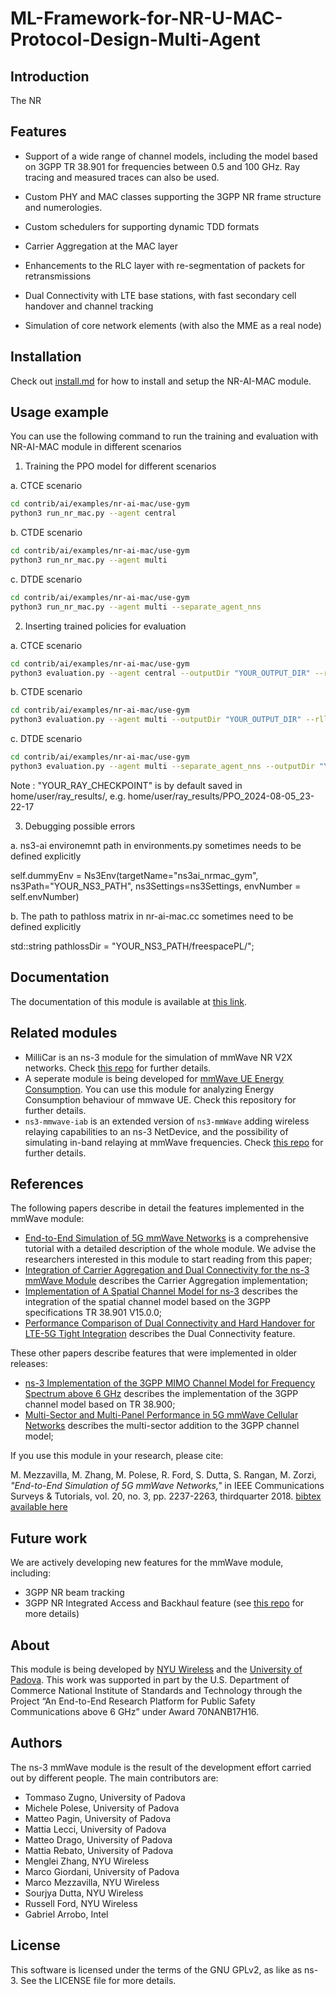 # ML-Framework-for-NR-U-MAC-Protocol-Design-Multi-Agent #

## Introduction

The NR
## Features

* Support of a wide range of channel models, including the model based on 3GPP TR 38.901 for frequencies between 0.5 and 100 GHz. Ray tracing and measured traces can also be used.

* Custom PHY and MAC classes supporting the 3GPP NR frame structure and numerologies.

* Custom schedulers for supporting dynamic TDD formats

* Carrier Aggregation at the MAC layer

* Enhancements to the RLC layer with re-segmentation of packets for retransmissions

* Dual Connectivity with LTE base stations, with fast secondary cell handover and channel tracking

* Simulation of core network elements (with also the MME as a real node)

## Installation

Check out [install.md](./docs/install.md) for how to install and setup the NR-AI-MAC module.

## Usage example

You can use the following command to run the training and evaluation with NR-AI-MAC module in different scenarios

1. Training the PPO model for different scenarios

a. CTCE scenario

```bash
cd contrib/ai/examples/nr-ai-mac/use-gym
python3 run_nr_mac.py --agent central
```

b. CTDE scenario

```bash
cd contrib/ai/examples/nr-ai-mac/use-gym
python3 run_nr_mac.py --agent multi
```

c. DTDE scenario

```bash
cd contrib/ai/examples/nr-ai-mac/use-gym
python3 run_nr_mac.py --agent multi --separate_agent_nns
```

2. Inserting trained policies for evaluation 

a. CTCE scenario

```bash
cd contrib/ai/examples/nr-ai-mac/use-gym
python3 evaluation.py --agent central --outputDir "YOUR_OUTPUT_DIR" --rllibDir "YOUR_RAY_CHECKPOINT"
```

b. CTDE scenario

```bash
cd contrib/ai/examples/nr-ai-mac/use-gym
python3 evaluation.py --agent multi --outputDir "YOUR_OUTPUT_DIR" --rllibDir "YOUR_RAY_CHECKPOINT"
```

c. DTDE scenario

```bash
cd contrib/ai/examples/nr-ai-mac/use-gym
python3 evaluation.py --agent multi --separate_agent_nns --outputDir "YOUR_OUTPUT_DIR" --rllibDir "YOUR_RAY_CHECKPOINT"
```

Note : "YOUR_RAY_CHECKPOINT" is by default saved in home/user/ray_results/, e.g. home/user/ray_results/PPO_2024-08-05_23-22-17

3. Debugging possible errors 

a. ns3-ai environemnt path in environments.py sometimes needs to be defined explicitly

self.dummyEnv = Ns3Env(targetName="ns3ai_nrmac_gym",
            ns3Path="YOUR_NS3_PATH", ns3Settings=ns3Settings, envNumber = self.envNumber)
            
b. The path to pathloss matrix in nr-ai-mac.cc sometimes need to be defined explicitly

std::string pathlossDir = "YOUR_NS3_PATH/freespacePL/";

## Documentation
The documentation of this module is available at [this link](./src/mmwave/doc/mmwave-doc.md).

## Related modules
- MilliCar is an ns-3 module for the simulation of mmWave NR V2X networks. Check [this repo](https://github.com/signetlabdei/millicar) for further details.
- A seperate module is being developed for [mmWave UE Energy Consumption](https://github.com/arghasen10/mmwave-energy "mmwave-energy"). You can use this module for analyzing 
Energy Consumption behaviour of mmwave UE. Check this repository for further details.
- `ns3-mmwave-iab` is an extended version of `ns3-mmWave` adding wireless relaying capabilities to an ns-3 NetDevice, and the possibility of simulating in-band relaying at mmWave frequencies. Check [this repo](https://github.com/signetlabdei/ns3-mmwave-iab) for further details.

## References 
The following papers describe in detail the features implemented in the mmWave
module:
- [End-to-End Simulation of 5G mmWave Networks](https://ieeexplore.ieee.org/document/8344116/ "comst paper") is a comprehensive tutorial with a detailed description of the whole module. We advise the researchers interested in this module to start reading from this paper;
- [Integration of Carrier Aggregation and Dual Connectivity for the ns-3 mmWave Module](https://arxiv.org/abs/1802.06706 "wns3 2018") describes the Carrier Aggregation implementation;
- [Implementation of A Spatial Channel Model for ns-3](https://arxiv.org/abs/2002.09341 "wns3 2020") describes the integration of the spatial channel model based on the 3GPP specifications TR 38.901 V15.0.0;
- [Performance Comparison of Dual Connectivity and Hard Handover for LTE-5G Tight Integration](https://arxiv.org/abs/1607.05425 "simutools paper") describes the Dual Connectivity feature.

These other papers describe features that were implemented in older releases: 
- [ns-3 Implementation of the 3GPP MIMO Channel Model for Frequency Spectrum above 6 GHz](https://dl.acm.org/citation.cfm?id=3067678 "wns3 2017") describes the implementation of the 3GPP channel model based on TR 38.900;
- [Multi-Sector and Multi-Panel Performance in 5G mmWave Cellular Networks](https://arxiv.org/abs/1808.04905 "globecom2018") describes the multi-sector addition to the 3GPP channel model;

If you use this module in your research, please cite:

M. Mezzavilla, M. Zhang, M. Polese, R. Ford, S. Dutta, S. Rangan, M. Zorzi, _"End-to-End Simulation of 5G mmWave Networks,"_ in IEEE Communications Surveys & Tutorials, vol. 20, no. 3, pp. 2237-2263, thirdquarter 2018. [bibtex available here](https://ieeexplore.ieee.org/document/8344116/)

## Future work
We are actively developing new features for the mmWave module, including:
- 3GPP NR beam tracking
- 3GPP NR Integrated Access and Backhaul feature (see [this repo](https://github.com/signetlabdei/ns3-mmwave-iab) for more details)

## About
This module is being developed by [NYU Wireless](http://wireless.engineering.nyu.edu/) and the [University of Padova](http://mmwave.dei.unipd.it/).
This  work  was  supported  in  part by  the  U.S.  Department  of  Commerce  National  Institute  of  Standards  and Technology through the Project “An End-to-End Research Platform for Public Safety  Communications  above  6  GHz”  under  Award  70NANB17H16.



<!-- The new-handover branch offers integration between LTE and mmWave and dual connectivity features.
 -->

## Authors ##

The ns-3 mmWave module is the result of the development effort carried out by different people. The main contributors are: 
- Tommaso Zugno, University of Padova
- Michele Polese, University of Padova
- Matteo Pagin, University of Padova
- Mattia Lecci, University of Padova
- Matteo Drago, University of Padova
- Mattia Rebato, University of Padova
- Menglei Zhang, NYU Wireless
- Marco Giordani, University of Padova
- Marco Mezzavilla, NYU Wireless
- Sourjya Dutta, NYU Wireless
- Russell Ford, NYU Wireless
- Gabriel Arrobo, Intel

## License ##

This software is licensed under the terms of the GNU GPLv2, as like as ns-3. See the LICENSE file for more details.
